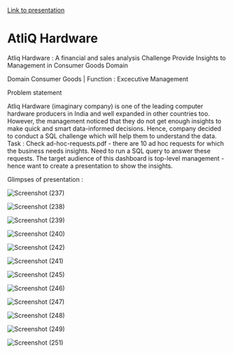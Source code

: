 [Link to presentation](https://www.canva.com/design/DAFr3sYJwqU/tCIH2LQ91FvAMyTGGFesIg/view?utm_content=DAFr3sYJwqU&utm_campaign=designshare&utm_medium=link&utm_source=publishsharelink)

# AtliQ Hardware

Atliq Hardware : A financial and sales analysis
Challenge
Provide Insights to Management in Consumer Goods Domain

Domain
Consumer Goods | Function : Excecutive Management

Problem statement

Atliq Hardware (imaginary company) is one of the leading computer hardware producers in India and well expanded in other countries too.
However, the management noticed that they do not get enough insights to make quick and smart data-informed decisions.
Hence, company decided to conduct a SQL challenge which will help them to understand the data.
Task :
Check ad-hoc-requests.pdf - there are 10 ad hoc requests for which the business needs insights.
Need to run a SQL query to answer these requests.
The target audience of this dashboard is top-level management - hence want to create a presentation to show the insights.

Glimpses of presentation :


![Screenshot (237)](https://github.com/ridhi0228/Ad-Hoc-Insights/assets/132190698/22da6dda-1162-4779-aedd-c401aa089a46)

![Screenshot (238)](https://github.com/ridhi0228/Ad-Hoc-Insights/assets/132190698/312eee0d-fb03-4867-af85-9aba0129a725)

![Screenshot (239)](https://github.com/ridhi0228/Ad-Hoc-Insights/assets/132190698/664fa16b-312e-467e-8733-d21e31ee0795)

![Screenshot (240)](https://github.com/ridhi0228/Ad-Hoc-Insights/assets/132190698/c385ebdd-9501-4c32-ba95-d02bf7f24198)

![Screenshot (242)](https://github.com/ridhi0228/Ad-Hoc-Insights/assets/132190698/52a62ac5-3b6b-4583-b3b1-eb78981b7908)

![Screenshot (241)](https://github.com/ridhi0228/Ad-Hoc-Insights/assets/132190698/650ffdad-e4ca-4099-b1f6-c3028fc95feb)

![Screenshot (245)](https://github.com/ridhi0228/Ad-Hoc-Insights/assets/132190698/249c9439-2980-420e-86f1-ed1f28bed927)

![Screenshot (246)](https://github.com/ridhi0228/Ad-Hoc-Insights/assets/132190698/66f4bd0a-fcf8-487a-8dc7-d5479a814003)

![Screenshot (247)](https://github.com/ridhi0228/Ad-Hoc-Insights/assets/132190698/dfe48ab6-bf95-4e0c-9a75-3d3d6e68a667)

![Screenshot (248)](https://github.com/ridhi0228/Ad-Hoc-Insights/assets/132190698/1f412b16-e1a9-46f3-a25d-73186a024fb7)

![Screenshot (249)](https://github.com/ridhi0228/Ad-Hoc-Insights/assets/132190698/f76d9bce-7f7d-4f3c-bf91-eb4ffad23be6)

![Screenshot (251)](https://github.com/ridhi0228/Ad-Hoc-Insights/assets/132190698/d170d106-934a-4062-9058-a7d89252c25f)











